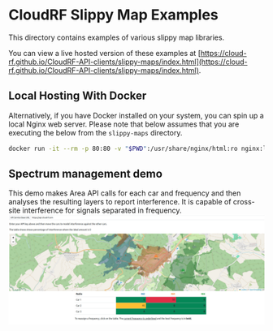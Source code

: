 # CloudRF Slippy Map Examples

This directory contains examples of various slippy map libraries.

You can view a live hosted version of these examples at [https://cloud-rf.github.io/CloudRF-API-clients/slippy-maps/index.html](https://cloud-rf.github.io/CloudRF-API-clients/slippy-maps/index.html).

## Local Hosting With Docker

Alternatively, if you have Docker installed on your system, you can spin up a local Nginx web server. Please note that below assumes that you are executing the below from the `slippy-maps` directory.

```bash
docker run -it --rm -p 80:80 -v "$PWD":/usr/share/nginx/html:ro nginx:latest
```

## Spectrum management demo

This demo makes Area API calls for each car and frequency and then analyses the resulting layers to report interference. It is capable of cross-site interference for signals separated in frequency.
![Spectrum management demo interface](images/spectrum_management.jpg)